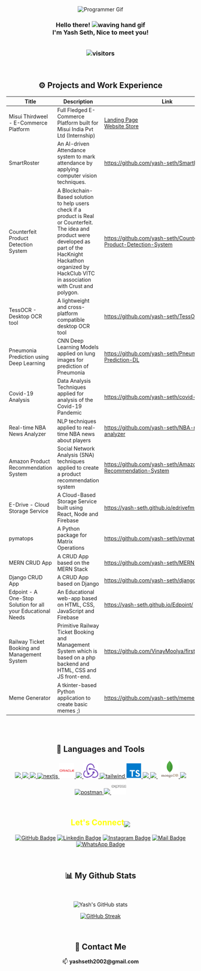 <div align="center">
<img src="https://media.giphy.com/media/qgQUggAC3Pfv687qPC/giphy.gif" alt="Programmer Gif" alt="Programmer coding gif" height="300" width="500">

<h3 align="center">Hello there! <img src="https://user-images.githubusercontent.com/1303154/88677602-1635ba80-d120-11ea-84d8-d263ba5fc3c0.gif" height="45px" width="45px" alt="waving hand gif"> <br>I'm Yash Seth, Nice to meet you!<span style="color:yellow;"></span><br><br>
 
![visitors](https://komarev.com/ghpvc/?username=yash-seth&style=flat-square&label=Visitors&color=5d9732)
</h3>  
<br/>
   <div align="center">
     
## :gear: Projects and Work Experience
| Title      | Description | Link |
| ----------- | ----------- | ----------- |
| Misui Thirdweel - E-Commerce Platform      | Full Fledged E-Commerce Platform built for Misui India Pvt Ltd (Internship)     | [Landing Page](https://dev-yash-frontend.d3b57r97sw4yz6.amplifyapp.com/) <br> [Website Store](http://ec2-54-160-215-84.compute-1.amazonaws.com:3000/) |
| SmartRoster | An AI-driven Attendance system to mark attendance by applying computer vision techniques. | https://github.com/yash-seth/SmartRoster |
| Counterfeit Product Detection System      | A Blockchain-Based solution to help users check if a product is Real or Counterfeit. The idea and product were developed as part of the HacKnight Hackathon organized by HackClub VITC in association with Crust and polygon.       | https://github.com/yash-seth/Counterfeit-Product-Detection-System |
| TessOCR - Desktop OCR tool   | A lightweight and cross-platform compatible desktop OCR tool        | https://github.com/yash-seth/TessOCR/ |
| Pneumonia Prediction using Deep Learning   | CNN Deep Learning Models applied on lung images for prediction of Pneumonia      | https://github.com/yash-seth/Pneumonia-Prediction-DL |
| Covid-19 Analysis   | Data Analysis Techniques applied for analysis of the Covid-19 Pandemic       | https://github.com/yash-seth/covid-analysis |
| Real-time NBA News Analyzer   | NLP techniques applied to real-time NBA news about players       | https://github.com/yash-seth/NBA-news-analyzer |
| Amazon Product Recommendation System  | Social Network Analysis (SNA) techniques applied to create a product recommendation system       | https://github.com/yash-seth/Amazon-Recommendation-System |
| E-Drive - Cloud Storage Service   |  A Cloud-Based Storage Service built using React, Node and Firebase        | https://yash-seth.github.io/edrivefms/ |
| pymatops   |  A Python package for Matrix Operations        | https://github.com/yash-seth/pymatops |
| MERN CRUD App   | A CRUD App based on the MERN Stack        | https://github.com/yash-seth/MERN-CRUD-App |
| Django CRUD App  | A CRUD App based on Django        | https://github.com/yash-seth/django-CRUD-app |
| Edpoint - A One-Stop Solution for all your Educational Needs   |  An Educational web-app based on HTML, CSS, JavaScript and Firebase      | https://yash-seth.github.io/Edpoint/ |
| Railway Ticket Booking and Management System   |  Primitive Railway Ticket Booking and Management System which is based on a php backend and HTML, CSS and JS front-end.      | https://github.com/VinayMoolya/first_yr_dbms_proj |
| Meme Generator   |  A tkinter-based Python application to create basic memes ;)      | https://github.com/yash-seth/meme-generator |

  </div>
<br/>
  <br>
<div align="center">
  
  <h2> 🚀 Languages and Tools </h2>
  

<p align="center"> 
    <a href="https://www.java.com" target="_blank"> <img src="https://img.icons8.com/color/48/000000/java-coffee-cup-logo.png"/> </a>
    <a href="https://reactjs.org/" target="_blank"> <img src="https://img.icons8.com/color/48/000000/react-native.png"/> </a>
    <a href="https://developer.mozilla.org/en-US/docs/Web/JavaScript" target="_blank"> <img src="https://img.icons8.com/color/48/000000/javascript.png"/> </a> 
    <a href="https://nextjs.org/" target="_blank" rel="noreferrer"> <img src="https://decodenatura.com/static/fb8aa1bb70c9925ce1ae22dc2711b343/nextjs-logo.png" alt="nextjs" width="40" height="40"/> </a> <a href="https://www.oracle.com/" target="_blank" rel="noreferrer"> <img src="https://raw.githubusercontent.com/devicons/devicon/master/icons/oracle/oracle-original.svg" alt="oracle" width="40" height="40"/> </a> 
    <a href="https://www.w3schools.com/css/" target="_blank"> <img src="https://img.icons8.com/color/48/000000/css3.png"/> </a> <a href="https://redux.js.org" target="_blank" rel="noreferrer"> <img src="https://raw.githubusercontent.com/devicons/devicon/master/icons/redux/redux-original.svg" alt="redux" width="40" height="40"/> </a> <a href="https://tailwindcss.com/" target="_blank" rel="noreferrer"> <img src="https://www.vectorlogo.zone/logos/tailwindcss/tailwindcss-icon.svg" alt="tailwind" width="40" height="40"/> </a> <a href="https://www.typescriptlang.org/" target="_blank" rel="noreferrer"> <img src="https://raw.githubusercontent.com/devicons/devicon/master/icons/typescript/typescript-original.svg" alt="typescript" width="40" height="40"/> </a> 
    <a href="https://www.python.org" target="_blank"> <img src="https://img.icons8.com/color/48/000000/python.png"/> </a>
    <a style="padding-right:8px;" href="https://www.mysql.com/" target="_blank"> <img src="https://img.icons8.com/fluent/50/000000/mysql-logo.png"/> </a>
    <a href="https://www.mongodb.com/" target="_blank"> <img src="https://raw.githubusercontent.com/devicons/devicon/master/icons/mongodb/mongodb-original-wordmark.svg" alt="mongodb" width="48" height="48"/> </a> 
    <a href="https://firebase.google.com/" target="_blank"> <img src="https://img.icons8.com/color/48/000000/firebase.png"/> </a> 
    <a href="https://postman.com" target="_blank"> <img src="https://www.vectorlogo.zone/logos/getpostman/getpostman-icon.svg" alt="postman" width="45" height="45"/> </a> 
    <a href="https://redux.js.org" target="_blank"> <img src="https://img.icons8.com/color/48/000000/redux.png"/> </a>
    <a href="https://expressjs.com" target="_blank"> <img src="https://raw.githubusercontent.com/devicons/devicon/master/icons/express/express-original-wordmark.svg" alt="express" width="40" height="40"/> </a>
</p>

<br/>


</p>

<h2 align="center" style="color:yellow;margin-bottom: 20px;" >Let's Connect<img src="https://github.com/hariketsheth/hariketsheth/blob/main/img/handshake.gif" height="32px" style="margin-bottom: -5px;"  > </h2>  
<div align="center" >

[![GitHub Badge](https://img.shields.io/badge/-GitHub-black?style=flat&labelColor=white&logo=github&logoColor=black)](https://github.com/yash-seth)
[![Linkedin Badge](https://img.shields.io/badge/-Linkedin-0e76a8?style=flat&labelColor=white&logo=linkedin&logoColor=0e76a8)](https://www.linkedin.com/in/yash-seth/)
[![Instagram Badge](https://img.shields.io/badge/-Instagram-e84393?style=flat&labelColor=white&logo=instagram&logoColor=e84393)](https://www.instagram.com/_protostar_/)
[![Mail Badge](https://img.shields.io/badge/-Gmail-c0392b?style=flat&labelColor=white&logo=gmail&logoColor=c0392b)](mailto:yashseth2002@gmail.com)
[![WhatsApp Badge](https://img.shields.io/badge/-WhatsApp-green?style=flat&labelColor=white&logo=whatsapp&logoColor=green)](https://wa.me/+918108015244/?text=Hi%20Yash)

</p>
<br/>
 
<div align="center">

 
  <h2> 📊 My Github Stats </h2>

  <br/>
 
![Yash's GitHub stats](https://github-readme-stats.vercel.app/api?username=yash-seth&show_icons=true&theme=radical)
 
</p>
 
[![GitHub Streak](https://streak-stats.demolab.com?user=yash-seth&theme=radical)](https://git.io/streak-stats)

 <br/>
 <div align="center">
  <h2>🤵 Contact Me</h2>
  📫 <b>yashseth2002@gmail.com</b><br>
 </div>
